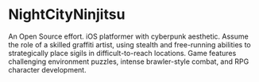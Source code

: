 # NightCityNinjitsu
An Open Source effort. iOS platformer with cyberpunk aesthetic. Assume the role of a skilled graffiti artist, using stealth and free-running abilities to strategically place sigils in difficult-to-reach locations. Game features challenging environment puzzles, intense brawler-style combat, and RPG character development.



